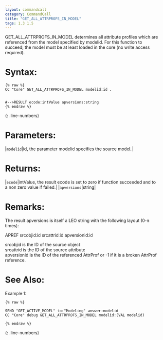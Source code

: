 ```yaml
---
layout: commandcall
category: CommandCall
title: "GET_ALL_ATTRPROFS_IN_MODEL"
tags: 1.3 1.5
---
```


GET_ALL_ATTRPROFS_IN_MODEL determines all attribute profiles which are referenced from the model specified by modelid. For this function to succeed, the model must be at least loaded in the core (no write access required).

# Syntax:  

```adoscript
{% raw %}
CC "Core" GET_ALL_ATTRPROFS_IN_MODEL modelid:id .


#-->RESULT ecode:intValue apversions:string
{% endraw %}
```
{: .line-numbers}

# Parameters:  

|`modelid`|id, the parameter modelid specifies the source model.|

# Returns:  

|`ecode`|intValue, the result ecode is set to zero if function succeeded and to a non zero value if failed.|
|`apversions`|string|

# Remarks:




The result apversions is itself a LEO string with the following layout (0-n times):

APREF srcobjid:id srcattrid:id apversionid:id

srcobjid is the ID of the source object  
srcattrid is the ID of the source attribute  
apversionid is the ID of the referenced AttrProf or -1 if it is a broken AttrProf reference.

# See Also:  



Example 1:

```adoscript
{% raw %}

SEND "GET_ACTIVE_MODEL" to:"Modeling" answer:modelid
CC "Core" debug GET_ALL_ATTRPROFS_IN_MODEL modelid:(VAL modelid)

{% endraw %}
```
{: .line-numbers}

